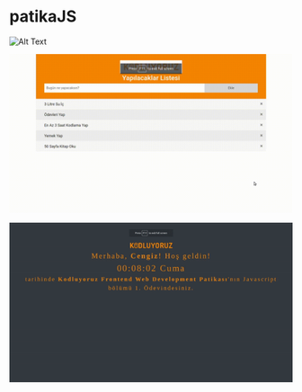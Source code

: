 # patikaJS
![Alt Text](https://github.com/Kodluyoruz/taskforce/raw/main/javascript/javascript-temel/odev3/figures/asiankitchen.gif)

![Alt Text](https://raw.githubusercontent.com/Kodluyoruz/taskforce/main/javascript/javascript-temel/odev2/figures/todolist.gif)

![Alt Text](https://raw.githubusercontent.com/Kodluyoruz/taskforce/main/javascript/javascript-temel/odev1/figures/clock.gif)
